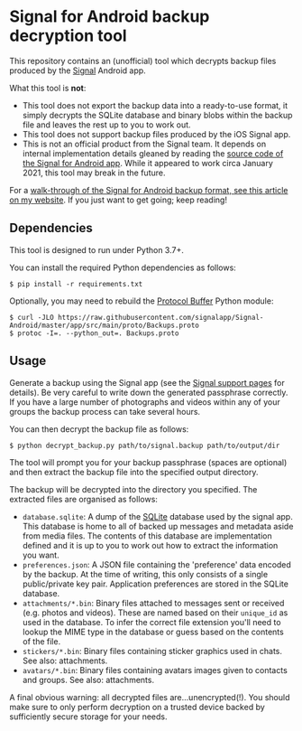 Signal for Android backup decryption tool
=========================================

This repository contains an (unofficial) tool which decrypts backup files
produced by the [Signal](https://signal.org/) Android app.

What this tool is **not**:

* This tool does not export the backup data into a ready-to-use format, it
  simply decrypts the SQLite database and binary blobs within the backup file
  and leaves the rest up to you to work out.
* This tool does not support backup files produced by the iOS Signal app.
* This is not an official product from the Signal team. It depends on internal
  implementation details gleaned by reading the [source code of the Signal for
  Android app](https://github.com/signalapp/Signal-Android). While it appeared
  to work circa January 2021, this tool may break in the future.

For a [walk-through of the Signal for Android backup format, see this article
on my website](http://jhnet.co.uk/articles/signal_backups). If you just want to
get going; keep reading!


Dependencies
------------

This tool is designed to run under Python 3.7+.

You can install the required Python dependencies as follows:

    $ pip install -r requirements.txt

Optionally, you may need to rebuild the [Protocol
Buffer](https://developers.google.com/protocol-buffers) Python module:

    $ curl -JLO https://raw.githubusercontent.com/signalapp/Signal-Android/master/app/src/main/proto/Backups.proto
    $ protoc -I=. --python_out=. Backups.proto


Usage
-----

Generate a backup using the Signal app (see the [Signal support
pages](https://support.signal.org/hc/en-us/articles/360007059752-Backup-and-Restore-Messages)
for details).  Be very careful to write down the generated passphrase
correctly.  If you have a large number of photographs and videos within any of
your groups the backup process can take several hours.

You can then decrypt the backup file as follows:

    $ python decrypt_backup.py path/to/signal.backup path/to/output/dir

The tool will prompt you for your backup passphrase (spaces are optional) and
then extract the backup file into the specified output directory.

The backup will be decrypted into the directory you specified. The extracted
files are organised as follows:

* `database.sqlite`: A dump of the [SQLite](https://www.sqlite.org) database
  used by the signal app. This database is home to all of backed up messages
  and metadata aside from media files. The contents of this database are
  implementation defined and it is up to you to work out how to extract the
  information you want.
* `preferences.json`: A JSON file containing the 'preference' data encoded by
  the backup. At the time of writing, this only consists of a single
  public/private key pair.  Application preferences are stored in the SQLite
  database.
* `attachments/*.bin`: Binary files attached to messages sent or received (e.g.
  photos and videos). These are named based on their `unique_id` as used in the
  database. To infer the correct file extension you'll need to lookup the MIME
  type in the database or guess based on the contents of the file.
* `stickers/*.bin`: Binary files containing sticker graphics used in chats. See
  also: attachments.
* `avatars/*.bin`: Binary files containing avatars images given to contacts and
  groups. See also: attachments.

A final obvious warning: all decrypted files are...unencrypted(!). You should
make sure to only perform decryption on a trusted device backed by sufficiently
secure storage for your needs.
